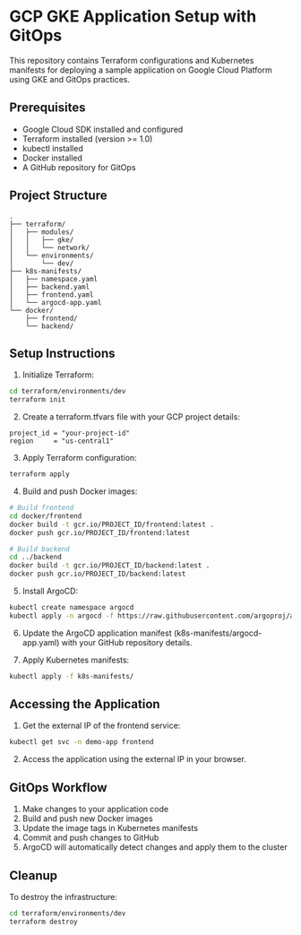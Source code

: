 # GCP GKE Application Setup with GitOps

This repository contains Terraform configurations and Kubernetes manifests for deploying a sample application on Google Cloud Platform using GKE and GitOps practices.

## Prerequisites

- Google Cloud SDK installed and configured
- Terraform installed (version >= 1.0)
- kubectl installed
- Docker installed
- A GitHub repository for GitOps

## Project Structure

```
.
├── terraform/
│   ├── modules/
│   │   ├── gke/
│   │   └── network/
│   └── environments/
│       └── dev/
├── k8s-manifests/
│   ├── namespace.yaml
│   ├── backend.yaml
│   ├── frontend.yaml
│   └── argocd-app.yaml
└── docker/
    ├── frontend/
    └── backend/
```

## Setup Instructions

1. Initialize Terraform:
```bash
cd terraform/environments/dev
terraform init
```

2. Create a terraform.tfvars file with your GCP project details:
```hcl
project_id = "your-project-id"
region     = "us-central1"
```

3. Apply Terraform configuration:
```bash
terraform apply
```

4. Build and push Docker images:
```bash
# Build frontend
cd docker/frontend
docker build -t gcr.io/PROJECT_ID/frontend:latest .
docker push gcr.io/PROJECT_ID/frontend:latest

# Build backend
cd ../backend
docker build -t gcr.io/PROJECT_ID/backend:latest .
docker push gcr.io/PROJECT_ID/backend:latest
```

5. Install ArgoCD:
```bash
kubectl create namespace argocd
kubectl apply -n argocd -f https://raw.githubusercontent.com/argoproj/argo-cd/stable/manifests/install.yaml
```

6. Update the ArgoCD application manifest (k8s-manifests/argocd-app.yaml) with your GitHub repository details.

7. Apply Kubernetes manifests:
```bash
kubectl apply -f k8s-manifests/
```

## Accessing the Application

1. Get the external IP of the frontend service:
```bash
kubectl get svc -n demo-app frontend
```

2. Access the application using the external IP in your browser.

## GitOps Workflow

1. Make changes to your application code
2. Build and push new Docker images
3. Update the image tags in Kubernetes manifests
4. Commit and push changes to GitHub
5. ArgoCD will automatically detect changes and apply them to the cluster

## Cleanup

To destroy the infrastructure:
```bash
cd terraform/environments/dev
terraform destroy
``` 